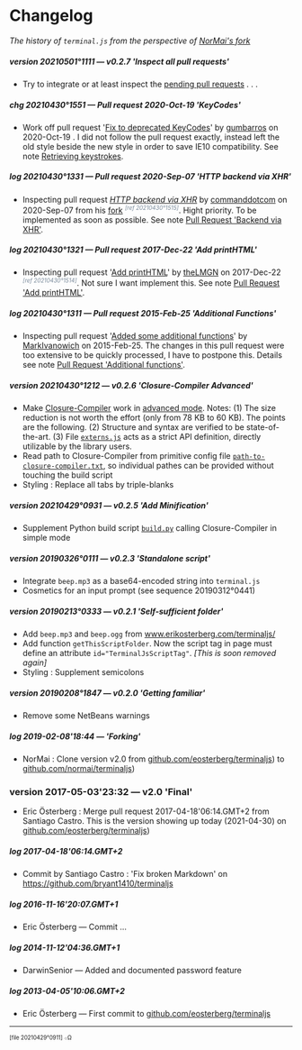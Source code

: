 ﻿<style>
   span.Time12Stamp { font-size:x-small; color:LightSlateGray; font-style:italic; white-space:nowrap; font-weight:normal; vertical-align:super; }
   span.Time12Hidden { display:none; }
</style>

# Changelog

_The history of `terminal.js`
from the perspective of [NorMai's fork](https://github.com/normai/terminaljs)_



##### version 20210501°1111 — v0.2.7 'Inspect all pull requests'
- Try to integrate or at least inspect the
[pending pull requests](https://github.com/eosterberg/terminaljs/pulls)
. . .


##### chg 20210430°1551 — Pull request 2020-Oct-19 'KeyCodes'
* Work off pull request
  '[Fix to deprecated KeyCodes](https://github.com/eosterberg/terminaljs/pull/12)'
  by [gumbarros](https://github.com/gumbarros) on 2020-Oct-19
  <span class="Time12Hidden">[ref 20210430°1516]</span>.
  I did not follow the pull request exactly,  instead left the old
  style beside the new style in order to save IE10 compatibility.
  See note [Retrieving keystrokes](./notes.md#about_retrieving_keystrokes).


##### log 20210430°1331 — Pull request 2020-Sep-07 'HTTP backend via XHR'
- Inspecting pull request
  *[HTTP backend via XHR](https://github.com/eosterberg/terminaljs/pull/11)*
  by [commanddotcom](https://github.com/commanddotcom) on 2020-Sep-07
  from his [fork](https://github.com/commanddotcom/terminaljs)
  <span class="Time12Stamp">[ref 20210430°1515]</span>.
  Hight priority. To be implemented as soon as possible.
  See note [Pull Request 'Backend via XHR'](./notes.md#pull_request_backend_via_xhr).


##### log 20210430°1321 — Pull request 2017-Dec-22 'Add printHTML'
- Inspecting pull request
  '[Add printHTML](https://github.com/eosterberg/terminaljs/pull/6)'
   by [theLMGN](https://github.com/theLMGN) on 2017-Dec-22
  <span class="Time12Stamp">[ref 20210430°1514]</span>.
  Not sure I want implement this.
  See note [Pull Request 'Add printHTML'](./notes.md#pull_request_add_printhtml).


##### log 20210430°1311 — Pull request 2015-Feb-25 'Additional Functions'
* Inspecting pull request
  '[Added some additional functions](https://github.com/eosterberg/terminaljs/pull/2)'
  by [MarkIvanowich](https://github.com/MarkIvanowich) on 2015-Feb-25.
  The changes in this pull request were too extensive
  to be quickly processed, I have to postpone this.
  Details see note [Pull Request 'Additional functions'](./notes.md#pull_request_additional_functions).


##### version 20210430°1212 — v0.2.6 'Closure-Compiler Advanced'
* Make [Closure-Compiler](https://developers.google.com/closure/compiler/)
  work in [advanced mode](https://developers.google.com/closure/compiler/docs/api-tutorial3).
  Notes: (1) The size reduction is not worth the effort (only from 78 KB to 60 KB).
  The points are the following. (2) Structure and syntax are verified to be state-of-the-art.
  (3) File [`externs.js`](./externs.js)  acts as a strict API definition,
   directly utilizable by the library users.
* Read path to Closure-Compiler from primitive config file
   [`path-to-closure-compiler.txt`](./path-to-closure-compiler.txt),
   so individual pathes can be provided without touching the build script
* Styling : Replace all tabs by triple-blanks


##### version 20210429°0931 — v0.2.5 'Add Minification'
- Supplement Python build script [`build.py`](./build.py) calling Closure-Compiler in simple mode

##### version 20190326°0111 — v0.2.3 'Standalone script'
- Integrate `beep.mp3` as a base64-encoded string into `terminal.js`
- Cosmetics for an input prompt (see sequence 20190312°0441)

##### version 20190213°0333 — v0.2.1 'Self-sufficient folder'
- Add `beep.mp3` and `beep.ogg` from www.erikosterberg.com/terminaljs/
- Add function `getThisScriptFolder`. Now the script tag in page must define
      an attribute `id="TerminalJsScriptTag"`. _[This is soon removed again]_
- Styling : Supplement semicolons

##### version 20190208°1847 — v0.2.0 'Getting familiar'
- Remove some NetBeans warnings

##### log 2019-02-08'18:44 — 'Forking'
- NorMai : Clone version v2.0
     from [github.&#8203;com/&#8203;eosterberg/&#8203;terminaljs](https://github.com/eosterberg/terminaljs/))
     to  [github.&#8203;com/&#8203;normai/&#8203;terminaljs](https://github.com/normai/terminaljs/))

### version 2017-05-03'23:32 — v2.0 'Final'
- Eric Österberg : Merge pull request 2017-04-18'06:14.GMT+2 from Santiago Castro.
  This is the version showing up today (2021-04-30) on
  [github.&#8203;com/&#8203;eosterberg/&#8203;terminaljs](https://github.com/eosterberg/terminaljs/))

##### log 2017-04-18'06:14.GMT+2
- Commit by Santiago Castro : 'Fix broken Markdown'
     on https://github.com/bryant1410/terminaljs

##### log 2016-11-16'20:07.GMT+1
- Eric Österberg — Commit ...

##### log 2014-11-12'04:36.GMT+1
- DarwinSenior — Added and documented password feature

##### log 2013-04-05'10:06.GMT+2
- Eric Österberg — First commit to
[github.&#8203;com/&#8203;eosterberg/&#8203;terminaljs](https://github.com/eosterberg/terminaljs/)

---

<sup><sub>[file 20210429°0911] ܀Ω</sub></sup>
